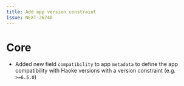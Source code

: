 ```yaml
---
title: Add app version constraint
issue: NEXT-26748
---
```


# Core

* Added new field `compatibility` to app `metadata` to define the app compatibility with Haoke versions with a version constraint (e.g. `>=6.5.0`)
